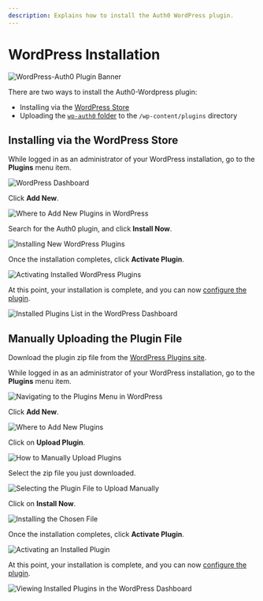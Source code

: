 ```yaml
---
description: Explains how to install the Auth0 WordPress plugin.
---
```


# WordPress Installation

![WordPress-Auth0 Plugin Banner](/media/articles/cms/wordpress/wordpress-plugin-banner.png)

There are two ways to install the Auth0-Wordpress plugin:

- Installing via the [WordPress Store](#installing-via-the-wordpress-store)
- Uploading the [`wp-auth0` folder](#manually-uploading-the-plugin-file) to the `/wp-content/plugins` directory

## Installing via the WordPress Store

While logged in as an administrator of your WordPress installation, go to the **Plugins** menu item.

![WordPress Dashboard](/media/articles/cms/wordpress/plugins.png)

Click **Add New**.

![Where to Add New Plugins in WordPress](/media/articles/cms/wordpress/add-new.png)

Search for the Auth0 plugin, and click **Install Now**.

![Installing New WordPress Plugins](/media/articles/cms/wordpress/search-and-install.png)

Once the installation completes, click **Activate Plugin**.

![Activating Installed WordPress Plugins](/media/articles/cms/wordpress/activate.png)

At this point, your installation is complete, and you can now [configure the plugin](/cms/wordpress/configuration).

![Installed Plugins List in the WordPress Dashboard](/media/articles/cms/wordpress/installed.png)

## Manually Uploading the Plugin File

Download the plugin zip file from the [WordPress Plugins site](https://wordpress.org/plugins/auth0/).

While logged in as an administrator of your WordPress installation, go to the **Plugins** menu item.

![Navigating to the Plugins Menu in WordPress](/media/articles/cms/wordpress/plugins.png)

Click **Add New**.

![Where to Add New Plugins](/media/articles/cms/wordpress/add-new.png)

Click on **Upload Plugin**.

![How to Manually Upload Plugins](/media/articles/cms/wordpress/upload-and-install.png)

Select the zip file you just downloaded.

![Selecting the Plugin File to Upload Manually](/media/articles/cms/wordpress/select-upload.png)

Click on **Install Now**.

![Installing the Chosen File](/media/articles/cms/wordpress/install-now.png)

Once the installation completes, click **Activate Plugin**.

![Activating an Installed Plugin](/media/articles/cms/wordpress/activate-upload.png)

At this point, your installation is complete, and you can now [configure the plugin](/cms/wordpress/configuration).

![Viewing Installed Plugins in the WordPress Dashboard](/media/articles/cms/wordpress/installed.png)
